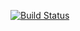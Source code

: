 [![Build Status](https://travis-ci.org/shangleyi/cse110lab5.svg?branch=master)](https://travis-ci.org/shangleyi/cse110lab5)
